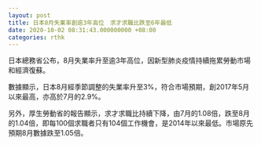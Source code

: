 ```yaml
---
layout: post
title: 日本8月失業率創逾3年高位　求才求職比跌至6年最低
date: 2020-10-02 08:31:43.000000000 +08:00
categories: rthk
---
```


日本總務省公布，8月失業率升至逾3年高位，因新型肺炎疫情持續拖累勞動市場和經濟復蘇。

數據顯示，日本8月經季節調整的失業率升至3%，符合市場預期，創2017年5月以來最高，亦高於7月的2.9%。

另外，厚生勞動省的報告顯示，求才求職比持續下降，由7月的1.08倍，跌至8月的1.04倍，即每100個求職者只有104個工作機會，是2014年以來最低。市場原先預期8月數據跌至1.05倍。

